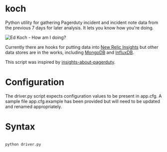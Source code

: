 koch
====

Python utility for gathering Pagerduty incident and incident note data from the previous 7 days for later analysis.  It lets you know how you're doing.

![Ed Koch - How am I doing?](http://media.nbcnewyork.com/images/485*273/koch+howm+i+doing.JPG)

Currently there are hooks for putting data into [New Relic Insights](http://newrelic.com/insights) but other data stores are in the works, including [MongoDB](http://www.mongodb.org/) and [InfluxDB](http://influxdb.com/).

This script was inspired by [insights-about-pagerduty](https://github.com/newrelic/insights-about-pagerduty).

# Configuration

The driver.py script expects configuration values to be present in app.cfg.  A sample file app.cfg.example has been provided but will need to be updated and renamed appropriately.

# Syntax

```bash

python driver.py
```
